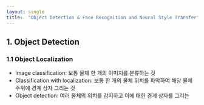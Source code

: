 ```yaml
---
layout: single
title:  "Object Detection & Face Recognition and Neural Style Transfer"
---
```


## 1. Object Detection

### 1.1 Object Localization
* Image classification: 보통 물체 한 개의 이미지를 분류하는 것
* Classification with localization: 보통 한 개의 물체 위치를 파악하여 해당 물체 주위에 경계 상자 그리는 것
* Object detection: 여러 물체의 위치를 감지하고 이에 대한 경계 상자를 그리는 
